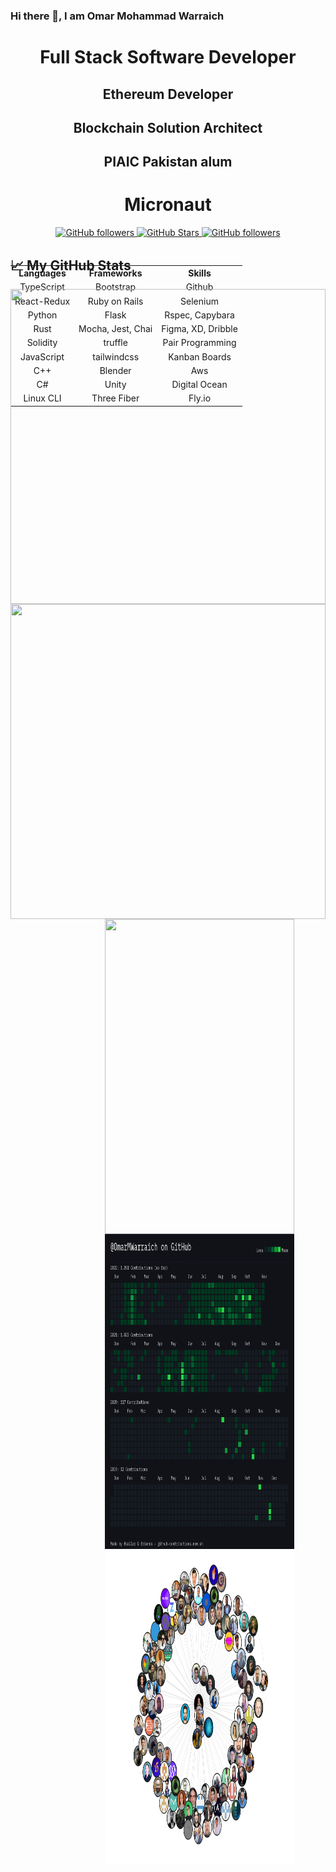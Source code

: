 ### Hi there 👋, I am Omar Mohammad Warraich

<p align="center">
        <h1 align="center">Full Stack Software Developer</h1>
        <h2 align="center">Ethereum Developer</h2>
        <h2 align="center">Blockchain Solution Architect</h2>
        <h2 align="center">PIAIC Pakistan alum</h2>
        <h1 align="center">Micronaut</h1>
      </p>
      <p align="center">
        <a href="https://github.com/OmarMWarraich?tab=followers">
          <img alt="GitHub followers" src="https://img.shields.io/github/followers/OmarMWarraich?style=social" />
        </a>
        <a href="https://github.com/OmarMWarraich?tab=stars">
          <img alt="GitHub Stars" src="https://img.shields.io/github/stars/OmarMWarraich?style=social" />
        </a>
        <a href="https://twitter.com/follow/omarWarraich1">
          <img alt="GitHub followers" src="https://img.shields.io/twitter/follow/omarwarraich1?style=social" />
        </a>
        <br />
      </p>

<div style="width:100%;height:0;padding-bottom:100%;position:relative;">    
<table align = "center" style="position:absolute;width:100%;height:100%;">
  <tr>
    <th>
      Languages
    </th>
    <th>
      Frameworks
    </th>
    <th>
      Skills
    </th>
  </tr>
  <tr>
    <td align="center">
      TypeScript
    </td>
    <td align="center">
      Bootstrap
    </td>
    <td align="center">
      Github
    </td>
  </tr>
  
  
  <tr>
    <td align="center">
      React-Redux
    </td>
    <td align="center">
      Ruby on Rails
    </td>
    <td align="center">
      Selenium
    </td>
  </tr>
  
  
  <tr>
    <td align="center">
      Python
    </td>
    <td align="center">
      Flask
    </td>
    <td align="center">
      Rspec, Capybara
    </td>
  </tr>
  
  
  <tr>
    <td align="center">
      Rust
    </td>
    <td align="center">
      Mocha, Jest, Chai
    </td>
    <td align="center">
      Figma, XD, Dribble
    </td>
  </tr>
  
  
  <tr>
    <td align="center">
      Solidity
    </td>
    <td align="center">
      truffle
    </td>
    <td align="center">
      Pair Programming
    </td>
  </tr>
        
  
  <tr>
    <td align="center">
      JavaScript
    </td>
    <td align="center">
      tailwindcss
    </td>
    <td align="center">
      Kanban Boards
    </td>
  </tr>
  
  
  <tr>
    <td align="center">
      C++
    </td>
    <td align="center">
      Blender
    </td>
    <td align="center">
      Aws
    </td>
  </tr>
  
  
  <tr>
    <td align="center">
      C#
    </td>
    <td align="center">
      Unity
    </td>
    <td align="center">
      Digital Ocean
    </td>
  </tr>
  
  
  <tr>
    <td align="center">
      Linux CLI
    </td>
    <td align="center">
      Three Fiber
    </td>
    <td align="center">
      Fly.io
    </td>
  </tr>
  
 </table>
<div>
  

## &#x1f4c8; My GitHub Stats
<div style="width:100%;height:0;padding-bottom:100%;position:relative;"><img src="https://github-readme-stats.vercel.app/api?username=OmarMWarraich&theme=tokyonight" width="100%" height="100%" style="position:absolute"></img>
</div>

<div style="width:100%;height:0;padding-bottom:100%;position:relative;"><img src="https://github-readme-stats.vercel.app/api/top-langs/?username=OmarMWarraich&hide=java,html,css&theme=tokyonight" width="100%" height="100%" style="position:absolute"></img>
</div>
<div align="center" style="width:60%;height:0;padding-bottom:100%;position:relative;"><img src="https://streak-stats.demolab.com/?user=OmarMWarraich&theme=tokyonight" width="100%" height="100%" style="position:absolute"></img>
</div>

<div align="center" style="width:60%;height:0;padding-bottom:100%;position:relative;"><img src="./assets/contributions.png" width="100%" height="100%" style="position:absolute"></img>
</div>

<div align="center" style="width:60%;height:0;padding-bottom:100%;position:relative;"><img src="./assets/canvas.png" width="100%" height="100%" style="position:absolute"></img>
</div>




                                                                   


<!--
**OmarMWarraich/OmarMWarraich** is a ✨ _special_ ✨ repository because its `README.md` (this file) appears on your GitHub profile.

Here are some ideas to get you started:

- 🔭 I’m currently working on ...
- 🌱 I’m currently learning ...
- 👯 I’m looking to collaborate on ...
- 🤔 I’m looking for help with ...
- 💬 Ask me about ...
- 📫 How to reach me: ...
- 😄 Pronouns: ...
- ⚡ Fun fact: ...
-->
